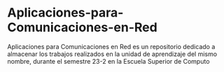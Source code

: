 # Aplicaciones-para-Comunicaciones-en-Red
Aplicaciones para Comunicaciones en Red es un repositorio dedicado a almacenar los trabajos realizados en la unidad de aprendizaje del mismo nombre, durante el semestre 23-2 en la Escuela Superior de Computo
